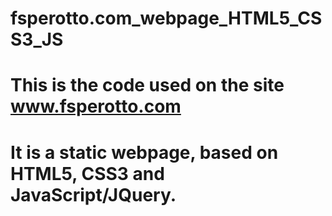# fsperotto.com_webpage_HTML5_CSS3_JS
#
# This is the code used on the site www.fsperotto.com
# It is a static webpage, based on HTML5, CSS3 and JavaScript/JQuery.
